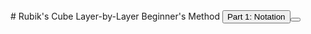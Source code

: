 <head>
	<title>Rubik's Cube Beginner's Method</title>
</head>
# Rubik's Cube Layer-by-Layer Beginner's Method
<button onclick="stage1">Part 1: Notation<button>
